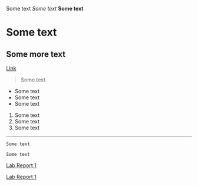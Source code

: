 Some text
*Some text*
**Some text**
# Some text
## Some more text
[Link](https://okulkarni573.github.io/cse15l-lab-reports/notindex.html)
<!-- ![Image](https://images.pexels.com/photos/733853/pexels-photo-733853.jpeg?auto=compress&cs=tinysrgb&h=750&w=1260) --> 
> Some text 
> 
* Some text
* Some text
* Some text
1. Some text
2. Some text
3. Some text
***
`Some text`
```
Some text
```
[Lab Report 1](lab-report-1-week-2.html)

[Lab Report 1](https://okulkarni573.github.io/cse15l-lab-reports/lab-report-1-week-2.html)